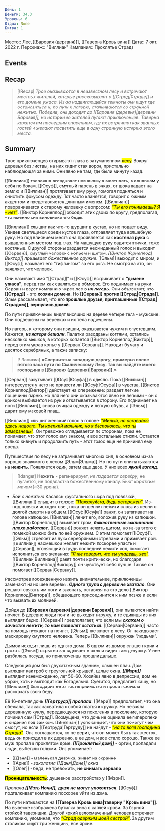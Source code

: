 ```yaml
---
День: 1
Деньги: 34.3
Уровень: 6
Отдых: None
Битва: 1
---
```

Место:: Лес, [[Баровия (деревня)]], [[Таверна Кровь вина]]
Дата:: 7 окт. 2022 г.
Персонаж:: "Виллиан"
Кампания:: Проклятье Страда

## Events

## Recap

> [!Recap]
> *Трое оказываются в неизвестном лесу и встречают местных жителей, которые рассказывают о [[Страд|Страде]] и его домене ужаса. Из-за надвигающейся темноты они ищут где остановиться и, по пути к лагерю, сталкиваются со странной нежитью. Победив, они доходят до [[Баровия (деревня)|деревни Баровия]], но истории ее жителей пугают приключенцев. Таверна кажется им последним спасением, где их встречают как званных гостей и желают посветить еще в одну странную историю этого места.*

##  Summary
Трое приключенцев открывают глаза в затуманенном <mark class='purple'>лесу</mark>. Вокруг деревья без листвы, на них сидит стая ворон, пристально наблюдающая за ними. Они явно не там, где были минуту назад.

[[Виллиан]] тревожно оглядывает незнакомую местность, в основном у себя по бокам. [[Юсуф]], смуглый парень в очках, от шока падает на землю и [[Виллиан]] протягивает ему руку, помогая подняться и очистить фокусом одежду. Тот часто кланяется, говорит с южным акцентом и представляется длинным именем. [[Виллиан]] поворачивается к старому человеку с вопросом: <mark class='green'>_“Ты его понимаешь? Я - нет”_</mark>. [[Виктор Корнеплод]] обходит этих двоих по кругу, предполагая, что именно они виновники его беды.

[[Виллиан]] слышит как что-то шуршит в кустах, но не подает виду. Увидев светящиеся среди кустов глаза, отправляет туда волшебную руку. Но под влиянием места она проявляется как **костяная рука** с выдавленным местом под глаз. На машущую руку садятся птички, тоже костяные. С другой стороны раздается неожиданный голос и выходит [[Серван]], смуглый человек с копьем и щитом. _[[Виктор Корнеплод|Виктор]] призывает божественное оружие_. [[Эльм]] выходит с миром, и [[Юсуф]] называет его “тифлингом” за его рога. Не смотря на это, он заявляет, что человек.

Они называют имя “[[Страд]]” и [[Юсуф]] вскрикивает о **“домене ужаса”**, перед тем как свалиться в обморок. Его поднимает на руки Серван и ведет компанию через лес в _**их лагерь**_. Они объясняют, что **[[Страд]]** - это **хозяин домена**. Но **[[Серван]] против [[Страд|Страда]]**. Эльм рассказывает, что его **прошлые** **друзья, приглашенные [[Страд|Страдом]], вернулись домой**.

По пути приключенцы видят висящих на дереве четыре тела - мужские. Они подвешены на веревках и их тела надкушены.

Но лагерь, к которому они пришли, оказывается чужим и опустевшим. Кажется, _**из лагеря бежали**_. Палатки разодраны когтями, остались несколько мешков, в которых копается [[Виктор Корнеплод|Виктор]], перед этим украв копье у [[Серван|Сервана]]. Находит бумагу и десяток серебряных, а также записку:
> [! Записка]
> **«Сверните на западную дорогу, примерно после пятого часа пути по Свалическому Лесу. Так вы найдёте моего господина в [[Баровия (деревня)|Баровии]].»**

[[Серван]] закутывает [[Юсуф|Юсуфа]] в одеяло. Пока [[Виллиан]] интересуется у него не привести ли [[Юсуф|Юсуфа]] в чувства, [[Виктор Корнеплод|Виктор]] действует на опережение: раздает легкие пощечины парню. Но для него они оказываются явно не легкими - он с криком выбивается из рук и откатывается в сторону. Его поднимает на ноги [[Виллиан]], снова очищая одежду и легкую обувь, а [[Эльм]] дарит ему меховой плащ.

[[Виллиан]] слышит женский голос в голове: _<mark class='green'>“Милый, не оставайся здесь надолго. Ты крепкий мальчик, но я беспокоюсь, что ты замерзнешь”</mark>_. Он тревожно оглядывается по сторонам, пока не понимает, что этот голос ему знаком, и все остальные стихли. Остается только кивнуть и продолжить путь - этот голос еще не причинял ему вреда.

Путешествие по лесу не затрачивает много их сил, в основном из-за хорошо знакомого с лесом [[Эльм|Эльма]]. Но по пути они натыкаются на **нежить**. Появляется один, затем еще двое. У них всех _**яркий взгляд**_.

> [!danger]
**Нежить** - регенерирует, _не поддается серебру_, не пугается, не подвластна божественному каналу. Бьют _коротким мечом_ (~30 урона).

-   _Бой с нежитью_
    Касаясь хрустального шара под повязкой, [[Виллиан]] слышит в голове: _<mark class='green'>“Пожалуйста, будь осторожен”</mark>_. Из-под повязки исходит свет, пока он шепчет нежити слова из песни о долгой смерти на общем. [[Юсуф|Юсуфа]] ранят, он затягивает на голове капюшон. [[Виллиан]] лечит его, положив руку на капюшон. [[Виктор Корнеплод]] вызывает гром, _**божественные заклинания плохо работают**_. [[Серван]] роняет нежить щитом, но из-за этого с помехой можно бить по ней оружием. С этим помогает [[Юсуф]]. [[Эльм]] стреляет из лука серебряными стрелами и призывает рой. [[Виллиан]] насмешкой желает нежити поскорее упасть и [[Серван]], вгоняющий в грудь последней нежити кол, помогает исполниться его желанию: _<mark class='green'>“Я же говорил, что ты упадешь, хех”</mark>_. [[Виллиан|Виллиана]] ранят почти критически, но благодаря [[Виктор Корнеплод|Виктору]] он чувствует себя лучше. Также он помогает [[Серван|Сервану]].

Рассмотрев побежденную нежить внимательнее, приключенцы замечают на их шее веревки. _**Одного трупа с дерева не хватало**_. Они решают связать им ноги и закопать, оставляя на это дело [[Виктор Корнеплод|Виктора]], обещающего присоединится к ним позже и если что вызвать их молнией.

Дойдя до **[[Баровия (деревня)|деревни Баровия]]**, они пытаются найти ночлег. В деревне люди почти не выходят наружу, и те единицы из них выглядят бедно. [[Серван]] предполагает, что если мы _**скажем о зачистке нежити, то нам позволят остаться**_. [[Серван|Сервана]] часто за помощь пускают на ночлег, [[Эльм]] же живет в лесу. Он накидывает маскировку смуглого человека. Теперь [[Виллиан]] окружен “людьми”.

Дымок исходит лишь из одного дома. В одном из домов слышен крик и грохот. [[Эльм]] скрытно заглядывает в окно и видит там девушку. У нее разбилась посуда, но приключенцы прошли дальше.

Следующий дом был двухэтажным зданием, слышен плач. Дом выглядит как гроб с треугольной крышей, целые окна. _**[[Мэри]]**_ выглядит изнеможденно, лет 50-60. Хозяйка явно в депрессии, дом не убран, хоть и выглядит как Богадельня. Суетится, предлагает кашу, но [[Виллиан]] благодарит ее за гостеприимство и просит сначала рассказать свою беду.

Её 16-летняя дочь _**[[Гертруда]] пропала**_. [[Мэри]] предполагает, что она сбежала, так как захватила с собой платья и кружку. Но не взяла деревянную куклу, передающуюся из поколения в поколение, которую починил сам [[Страд]]. Возмущена, что дочь не оценила ее гиперопеки и сидения под замком. [[Виллиан]] успокаивает, что они помогут чем смогут, но если [[Гертруда|Гертруду]] не найдут - _<mark class='green'>“на то воля господина Страда”</mark>_. Она соглашается, но не верит, что он может быть так жесток, ведь он приходил в их деревню, в ее дом, и все стало хорошо. Также ее муж пропал в проклятом доме. _**[[Проклятый дом]]**_ - оргии, пропадали люди, выбегали голыми. Она упоминает:

-   [[Даня]] - маленькая девочка, живет на окраине
-   [[Арик]] - _заколотил [[Даня|Дане]] окна_
-   [[Олег]] - беда, не тревожить, **не снимать зеркало**

**<mark style="background:">Проницательность</mark>**: душевное расстройство у [[Мэри]].

_Пропала_ _**[[Мать Ночи]],**_ _**души не могут упокоиться**_. [[Юсуф]] подталкивает компанию поскорее уйти из дома.

По пути натыкаются на **[[Таверна Кровь вина|таверну "Кровь вина"]]**. На вывеске изображена бутылка вина с каплей крови. За барной стойкой тавернщик. Другой яркий взлохмаченный человек встречает компанию, упоминая, что _<mark class='green'>“Страд одержим моей сестрой”</mark>_. За другим столиком сидят три женщины, все яркие.